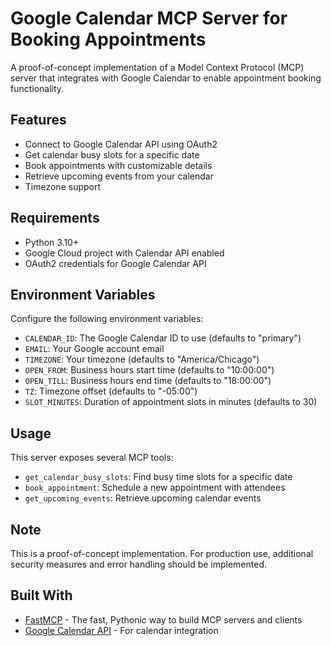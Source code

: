 # Google Calendar MCP Server for Booking Appointments

A proof-of-concept implementation of a Model Context Protocol (MCP) server that integrates with Google Calendar to enable appointment booking functionality.

## Features

- Connect to Google Calendar API using OAuth2
- Get calendar busy slots for a specific date
- Book appointments with customizable details
- Retrieve upcoming events from your calendar
- Timezone support

## Requirements

- Python 3.10+
- Google Cloud project with Calendar API enabled
- OAuth2 credentials for Google Calendar API

## Environment Variables

Configure the following environment variables:

- `CALENDAR_ID`: The Google Calendar ID to use (defaults to "primary")
- `EMAIL`: Your Google account email
- `TIMEZONE`: Your timezone (defaults to "America/Chicago")
- `OPEN_FROM`: Business hours start time (defaults to "10:00:00")
- `OPEN_TILL`: Business hours end time (defaults to "18:00:00")
- `TZ`: Timezone offset (defaults to "-05:00")
- `SLOT_MINUTES`: Duration of appointment slots in minutes (defaults to 30)

## Usage

This server exposes several MCP tools:

- `get_calendar_busy_slots`: Find busy time slots for a specific date
- `book_appointment`: Schedule a new appointment with attendees
- `get_upcoming_events`: Retrieve upcoming calendar events

## Note

This is a proof-of-concept implementation. For production use, additional security measures and error handling should be implemented.

## Built With

- [FastMCP](https://github.com/jlowin/fastmcp) - The fast, Pythonic way to build MCP servers and clients
- [Google Calendar API](https://developers.google.com/calendar) - For calendar integration

